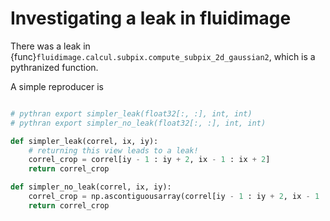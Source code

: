 # Investigating a leak in fluidimage

There was a leak in {func}`fluidimage.calcul.subpix.compute_subpix_2d_gaussian2`,
which is a pythranized function.

A simple reproducer is

```python

# pythran export simpler_leak(float32[:, :], int, int)
# pythran export simpler_no_leak(float32[:, :], int, int)

def simpler_leak(correl, ix, iy):
    # returning this view leads to a leak!
    correl_crop = correl[iy - 1 : iy + 2, ix - 1 : ix + 2]
    return correl_crop

def simpler_no_leak(correl, ix, iy):
    correl_crop = np.ascontiguousarray(correl[iy - 1 : iy + 2, ix - 1 : ix + 2])
    return correl_crop
```

